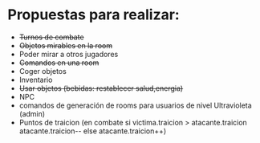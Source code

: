 # Propuestas para realizar:
- ~~Turnos de combate~~
- ~~Objetos mirables en la room~~
- Poder mirar a otros jugadores
- ~~Comandos en una room~~
- Coger objetos
- Inventario
- ~~Usar objetos (bebidas: restablecer salud,energia)~~
- NPC
- comandos de generación de rooms para usuarios de nivel Ultravioleta (admin)
- Puntos de traicion (en combate si victima.traicion > atacante.traicion atacante.traicion-- else atacante.traicion++)
